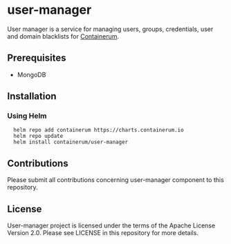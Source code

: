 # user-manager
User manager is a service for managing users, groups, credentials, user and domain blacklists for [Containerum](https://github.com/containerum/containerum).

## Prerequisites
* MongoDB 


## Installation
### Using Helm

```
  helm repo add containerum https://charts.containerum.io
  helm repo update
  helm install containerum/user-manager
```

## Contributions
Please submit all contributions concerning user-manager component to this repository. 

## License
User-manager project is licensed under the terms of the Apache License Version 2.0. Please see LICENSE in this repository for more details.

